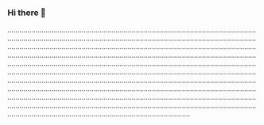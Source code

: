 ### Hi there 👋

...................................................................................................................................................................................................................................................................................................................................................................................................................................................................................................................................................................................................................................................................................................................................................................................................................................................................................................................................................................................................................................................................................................................................................................................................................................................................................................................................................................................